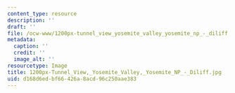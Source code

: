 ```yaml
---
content_type: resource
description: ''
draft: ''
file: /ocw-www/1200px-tunnel_view_yosemite_valley_yosemite_np_-_diliff.jpg
metadata:
  caption: ''
  credit: ''
  image_alt: ''
resourcetype: Image
title: 1200px-Tunnel_View,_Yosemite_Valley,_Yosemite_NP_-_Diliff.jpg
uid: d168d6ed-bf66-426a-8acd-96c250aae383
---
```

